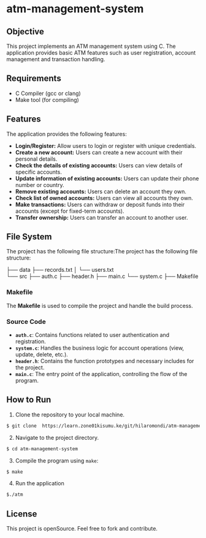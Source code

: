 # atm-management-system

## Objective

This project implements an ATM management system using C. The application  provides basic ATM features such as user registration, account management and transaction handling.

## Requirements

 - C Compiler (gcc or clang)
 - Make tool (for compiling)


## Features

The application provides the following features:

- **Login/Register:** Allow users to login or register with unique credentials.
- **Create a new account:** Users can create a new account with their personal details.
- **Check the details of existing accounts:** Users can view details of specific accounts.
- **Update information of existing accounts:** Users can update their phone number or country.
- **Remove existing accounts:** Users can delete an account they own.
- **Check list of owned accounts:** Users can view all accounts they own.
- **Make transactions:** Users can withdraw or deposit funds into their accounts (except for fixed-term accounts).
- **Transfer ownership:** Users can transfer an account to another user.

## File System

The project has the following file structure:The project has the following file structure:

├── data 
  ├── records.txt │
  └── users.txt  
└── src 
 ├── auth.c 
 ├── header.h 
 ├── main.c 
 └── system.c
├── Makefile

### Makefile

The **Makefile** is used to compile the project and handle the build process.


### Source Code

- **`auth.c`**: Contains functions related to user authentication and registration.
- **`system.c`**: Handles the business logic for account operations (view, update, delete, etc.).
- **`header.h`**: Contains the function prototypes and necessary includes for the project.
- **`main.c`**: The entry point of the application, controlling the flow of the program.


## How to Run

1. Clone the repository to your local machine.

```bash
$ git clone  https://learn.zone01kisumu.ke/git/hilaromondi/atm-management-system.git
```
2. Navigate to the project directory.
```bash
$ cd atm-management-system
```

3. Compile the program using `make`:
```bash
$ make
```

4. Run the application
```bash
$./atm
```

## License
This project is openSource. Feel free to fork and contribute.